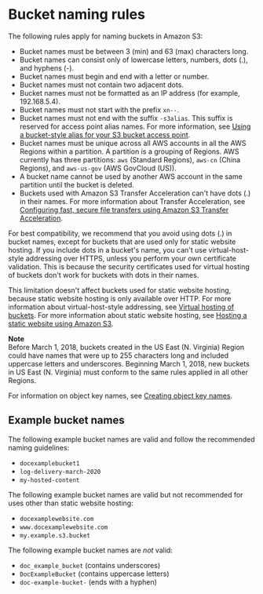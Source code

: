 # Bucket naming rules<a name="bucketnamingrules"></a>

The following rules apply for naming buckets in Amazon S3:
+ Bucket names must be between 3 \(min\) and 63 \(max\) characters long\.
+ Bucket names can consist only of lowercase letters, numbers, dots \(\.\), and hyphens \(\-\)\.
+ Bucket names must begin and end with a letter or number\.
+ Bucket names must not contain two adjacent dots\.
+ Bucket names must not be formatted as an IP address \(for example, 192\.168\.5\.4\)\.
+ Bucket names must not start with the prefix `xn--`\.
+ Bucket names must not end with the suffix `-s3alias`\. This suffix is reserved for access point alias names\. For more information, see [Using a bucket\-style alias for your S3 bucket access point](access-points-alias.md)\.
+ Bucket names must be unique across all AWS accounts in all the AWS Regions within a partition\. A partition is a grouping of Regions\. AWS currently has three partitions: `aws` \(Standard Regions\), `aws-cn` \(China Regions\), and `aws-us-gov` \(AWS GovCloud \(US\)\)\. 
+ A bucket name cannot be used by another AWS account in the same partition until the bucket is deleted\.
+ Buckets used with Amazon S3 Transfer Acceleration can't have dots \(\.\) in their names\. For more information about Transfer Acceleration, see [Configuring fast, secure file transfers using Amazon S3 Transfer Acceleration](transfer-acceleration.md)\.

For best compatibility, we recommend that you avoid using dots \(\.\) in bucket names, except for buckets that are used only for static website hosting\. If you include dots in a bucket's name, you can't use virtual\-host\-style addressing over HTTPS, unless you perform your own certificate validation\. This is because the security certificates used for virtual hosting of buckets don't work for buckets with dots in their names\. 

This limitation doesn't affect buckets used for static website hosting, because static website hosting is only available over HTTP\. For more information about virtual\-host\-style addressing, see [Virtual hosting of buckets](VirtualHosting.md)\. For more information about static website hosting, see [Hosting a static website using Amazon S3](WebsiteHosting.md)\.

**Note**  
Before March 1, 2018, buckets created in the US East \(N\. Virginia\) Region could have names that were up to 255 characters long and included uppercase letters and underscores\. Beginning March 1, 2018, new buckets in US East \(N\. Virginia\) must conform to the same rules applied in all other Regions\.

 For information on object key names, see [Creating object key names](https://docs.aws.amazon.com/en_us/AmazonS3/latest/userguide/object-keys.html)\.

## Example bucket names<a name="bucket-names"></a>

The following example bucket names are valid and follow the recommended naming guidelines:
+ `docexamplebucket1`
+ `log-delivery-march-2020`
+ `my-hosted-content`

The following example bucket names are valid but not recommended for uses other than static website hosting:
+ `docexamplewebsite.com`
+ `www.docexamplewebsite.com`
+ `my.example.s3.bucket`

The following example bucket names are *not* valid:
+ `doc_example_bucket` \(contains underscores\)
+ `DocExampleBucket` \(contains uppercase letters\)
+ `doc-example-bucket-` \(ends with a hyphen\)
